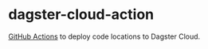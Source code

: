 # dagster-cloud-action

[GitHub Actions](https://docs.github.com/en/actions) to deploy code locations to Dagster Cloud.
